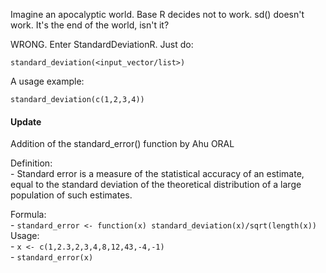 
<!-- README.md is generated from README.Rmd. Please edit that file -->
Imagine an apocalyptic world. Base R decides not to work. sd() doesn't work. It's the end of the world, isn't it?

WRONG. Enter StandardDeviationR. Just do:

    standard_deviation(<input_vector/list>)

A usage example:

    standard_deviation(c(1,2,3,4))  
    
#### Update
Addition of the standard_error() function by Ahu ORAL  

Definition:  
    - Standard error is a measure of the statistical accuracy of an estimate, equal to the standard deviation of the theoretical distribution of a large population of such estimates.

Formula:  
    - `standard_error <- function(x) standard_deviation(x)/sqrt(length(x))`  
Usage:  
    - `x <- c(1,2.3,2,3,4,8,12,43,-4,-1)`  
    - `standard_error(x)`
    


    
   

